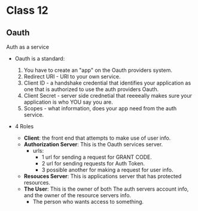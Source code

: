 # Class 12

## Oauth

Auth as a service

- Oauth is a standard:
  1) You have to create an "app" on the Oauth providers system.
  2) Redirect URI - URI to your own service.
  3) Client ID - a handshake credential that identifies your application as one that is authorized to use the auth providers Oauth.
  4) Client Secret - server side crednetial that reeeeally makes sure your application is who YOU say you are.
  5) Scopes - what information, does your app need from the auth service.


- 4 Roles
  - **Client**: the front end that attempts to make use of user info.
  - **Authorization Server**: This is the Oauth services server.
    - urls:
      - 1 url for sending a request for GRANT CODE.
      - 2 url for sending requests for Auth Token.
      - 3 possible another for making a request for user info.
  - **Resouces Server**: This is applications server that has protected resources.
  - **The User**: This is the owner of both The auth servers account info, and the owner of the resource servers info.
    - The person who wants access to something.